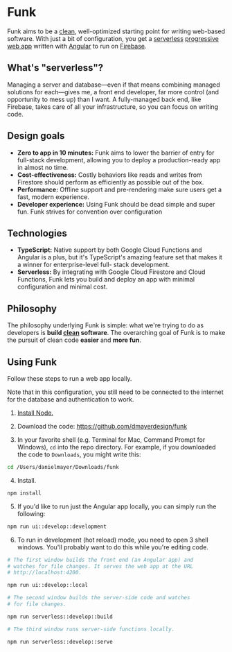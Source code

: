 # Funk

Funk aims to be a
[clean](https://blog.cleancoder.com/uncle-bob/2012/08/13/the-clean-architecture.html),
well-optimized starting point for writing web-based software. With just a bit of
configuration, you get a [serverless](https://en.wikipedia.org/wiki/Serverless_computing)
[progressive web app](https://en.wikipedia.org/wiki/Progressive_web_applications)
written with [Angular](https://angular.io) to run on
[Firebase](https://firebase.google.com).

## What's "serverless"?

Managing a server and database—even if that means combining managed solutions for
each—gives me, a front end developer, far more control (and opportunity to mess up) than
I want. A fully-managed back end, like Firebase, takes care of all your infrastructure, so
you can focus on writing code.

## Design goals

- **Zero to app in 10 minutes:** Funk aims to lower the barrier of entry for full-stack
  development, allowing you to deploy a production-ready app in almost no time.
- **Cost-effectiveness:** Costly behaviors like reads and writes from Firestore should
  perform as efficiently as possible out of the box.
- **Performance:** Offline support and pre-rendering make sure users get a fast, modern
  experience.
- **Developer experience:** Using Funk should be dead simple and super fun. Funk strives
  for convention over configuration

## Technologies

- **TypeScript:** Native support by both Google Cloud Functions and Angular is a plus, but
  it's TypeScript's amazing feature set that makes it a winner for enterprise-level full-
  stack development.
- **Serverless:** By integrating with Google Cloud Firestore and Cloud Functions, Funk
  lets you build and deploy an app with minimal configuration and minimal cost.

## Philosophy

The philosophy underlying Funk is simple: what we're trying to do as developers is
**build [clean](https://blog.cleancoder.com/uncle-bob/2012/08/13/the-clean-architecture.html) software**.
The overarching goal of Funk is to make the pursuit of clean code **easier** and
**more fun**.

## Using Funk

Follow these steps to run a web app locally.

Note that in this configuration, you still need to be connected to the internet for the
database and authentication to work.

1. [Install Node.](https://nodejs.org/en/download/)

2. Download the code: https://github.com/dmayerdesign/funk

3. In your favorite shell (e.g. Terminal for Mac, Command Prompt for Windows), `cd` into
the repo directory. For example, if you downloaded the code to `Downloads`, you might
write this:

```sh
cd /Users/danielmayer/Downloads/funk
```

4. Install.

```sh
npm install
```

5. If you'd like to run just the Angular app locally, you can simply run the following:

```sh
npm run ui::develop::development
```

6. To run in development (hot reload) mode, you need to open 3 shell windows. You'll
probably want to do this while you're editing code.

```sh
# The first window builds the front end (an Angular app) and
# watches for file changes. It serves the web app at the URL
# http://localhost:4200.

npm run ui::develop::local

# The second window builds the server-side code and watches
# for file changes.

npm run serverless::develop::build

# The third window runs server-side functions locally.

npm run serverless::develop::serve
```
